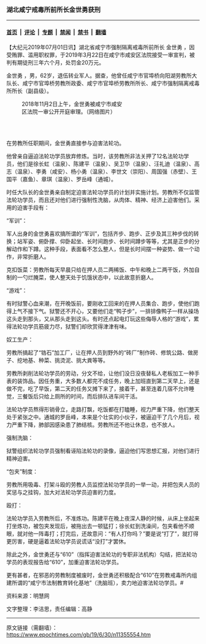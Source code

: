 ### 湖北咸宁戒毒所前所长金世勇获刑

---

#### [首页](../../../..?n11355554) &nbsp;|&nbsp; [评论](../../../../../epoch-comment?n11355554) &nbsp;|&nbsp; [专题](../../../../../epoch-special?n11355554) &nbsp;|&nbsp; [禁闻](../../../../../epoch-news?n11355554) &nbsp;|&nbsp; [禁书](../../../../../books?n11355554) &nbsp;|&nbsp; [翻墙](https://github.com/gfw-breaker/nogfw/blob/master/README.md?n11355554)


<div class="post_content" id="artbody" itemprop="articleBody">
 <!-- article content begin -->
 <p>
  【大纪元2019年07月01日讯】湖北省咸宁市强制隔离戒毒所前所长
  <ok href="https://www.epochtimes.com/gb/tag/%E9%87%91%E4%B8%96%E5%8B%87.html">
   金世勇
  </ok>
  ，因受贿罪、滥用职权罪，于2019年3月22日在咸宁市咸安区法院接受一审宣判，被判有期徒刑三年六个月，处罚金20万元。
 </p>
 <p>
  <ok href="https://www.epochtimes.com/gb/tag/%E9%87%91%E4%B8%96%E5%8B%87.html">
   金世勇
  </ok>
  ，男，62岁，退伍转业军人。据查，他曾任咸宁市官埠桥向阳湖劳教所大队长、咸宁市官埠桥劳教所政委、咸宁市官埠桥劳教所所长、咸宁市强制隔离戒毒所所长（副县级）。
 </p>
 <figure aria-describedby="caption-attachment-11355584" class="wp-caption aligncenter" id="attachment_11355584" style="width: 272px">
  <ok href="https://i.epochtimes.com/assets/uploads/2019/06/0KQLTQjrvU_Fotor.jpg" target="_blank">
   <img alt="" class="wp-image-11355584" src="https://i.epochtimes.com/assets/uploads/2019/06/0KQLTQjrvU_Fotor-600x400.jpg"/>
  </ok>
  <br/><figcaption class="wp-caption-text" id="caption-attachment-11355584">
   2018年11月2日上午，金世勇被咸宁市咸安区法院一审公开开庭审理。（网络图片）
  </figcaption><br/>
 </figure><br/>
 <p>
  在劳教所任职期间，金世勇直接参与迫害法轮功。
 </p>
 <p>
  他曾亲自逼迫法轮功学员放弃修炼。当时，该劳教所非法关押了12名法轮功学员，他们是徐长虹（温泉）、陈建平（温泉）、吴卫华（温泉）、汪礼迪（温泉）、高志（温泉）、李勇（咸安）、杨小勇（温泉）、李世文（崇阳）、周国强（赤壁）、王国平（嘉鱼）、章琪（温泉）、罗岳峰（通城）。
 </p>
 <p>
  时任大队长的金世勇亲自制定迫害法轮功学员的计划并实施计划。劳教所不仅监管法轮功学员，而且还对他们进行强制性洗脑，从肉体、精神、经济上迫害他们。采用的迫害手段有：
 </p>
 <p>
  “军训”：
 </p>
 <p>
  军人出身的金世勇喜欢搞所谓的“军训”，包括齐步、跑步、正步及其三种步伐的转换；站军姿、俯卧撑、仰卧起坐、长时间跑步、长时间蹲步等等，尤其是正步的分解动作和下蹲。这种手段，表面看不怎么整人，但是长时间摆一种姿势、做一个动作，非常折磨人。
 </p>
 <p>
  克扣饭菜：劳教所每天早晨只给在押人员二两稀饭、中午和晚上二两干饭，外加自制的一勺烂腌菜，使人整天处于饥饿状态中，以此故意折磨人。
 </p>
 <p>
  “游戏”：
 </p>
 <p>
  有时狱警心血来潮，在开晚饭前，要刚收工回来的在押人员集合、跑步，使他们跑得上气不接下气。狱警还不开心，又要他们走“鸭子步”，一排排像鸭子一样从操场这头走到那头，又从那头走到这头。有时还点起电灯玩这些侮辱人格的“游戏”，累得法轮功学员筋疲力尽，狱警们却欣赏得津津有味。
 </p>
 <p>
  奴工生产：
 </p>
 <p>
  劳教所搞起了“锆石”加工厂，让在押人员到野外的“砖厂”制作砖、修筑公路、做房子、挖地基、种菜、挑烫泥、挑大粪等等。
 </p>
 <p>
  劳教所剥削法轮功学员的劳动，分文不给，让他们没日没夜替私人老板加工一种手表的装饰品。因任务重，大多数人都完不成任务，晚上加班直到第二天早上，还是做不完，吃了早饭，第二天的任务又摊下来了，接着干，甚至连着几宿不允许睡觉，三餐饭后只给上厕所的时间，而后排队进车间干活。
 </p>
 <p>
  法轮功学员熬得形销骨立，走路打飘，吃饭都在打瞌睡，视力严重下降，他们整天处于紧张之中。通城的罗岳峰，本来是个壮实的小伙子，被逼迫干了几个月后，视力严重下降，肺部因感染患了肺结核。劳教所还不他让休息，也不放人。
 </p>
 <p>
  强制洗脑：
 </p>
 <p>
  狱警组织法轮功学员强制看诬陷法轮功的录像，逼迫他们写思想汇报，对他们进行精神迫害。
 </p>
 <p>
  “包夹”制度：
 </p>
 <p>
  劳教所用吸毒、打架斗殴的劳教人员监控法轮功学员的一举一动，并把包夹人员的奖惩与之挂钩，加大对法轮功学员迫害的力度。
 </p>
 <p>
  殴打：
 </p>
 <p>
  法轮功学员入劳教所后，不准炼功。陈建平在晚上夜深人静的时候，从床上坐起来打坐炼功，被包夹发现后，被拖出去一顿猛打；徐长虹到洗澡间，包夹看他不顺眼，就对他一阵毒打；打完后，还故意问：“有人打你吗？”要是说“打了”，就打得更厉害，硬是逼着法轮功学员说谎话“没打”才罢休。
 </p>
 <p>
  除此之外，金世勇还与“610”（指挥迫害法轮功的专职非法机构）勾结，把法轮功学员的表现报告给“610”，加重迫害法轮功学员。
 </p>
 <p>
  更有甚者，在邪恶的劳教制度被废时，金世勇还积极配合“610”在劳教戒毒所内组建所谓的“咸宁市法制教育转化基地”（洗脑班），卖力地迫害法轮功学员。#
 </p>
 <p>
  资料来源：明慧网
 </p>
 <p>
  文字整理：李洁思，责任编辑：高静
 </p>
 <!-- article content end -->
 <div id="below_article_ad">
 </div>
</div>


---

原文链接（需翻墙）：https://www.epochtimes.com/gb/19/6/30/n11355554.htm